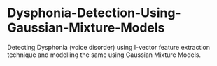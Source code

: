 # Dysphonia-Detection-Using-Gaussian-Mixture-Models
Detecting Dysphonia (voice disorder) using I-vector feature extraction technique and modelling the same using Gaussian Mixture Models.
